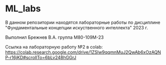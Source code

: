 # ML_labs

В данном репозитории находятся лабораторные работы по дисциплине "Фундаментальные концепции искуственного интеллекта" 2023 г.

Выполнил Брежнев В.А. группа М80-109М-23

Ссылка на лабораторную работу №2 в colab:
https://colab.research.google.com/drive/1ZSlw9qqmnMuJ2QwAb6xOzAQNP-r16jKD#scrollTo=6bLv248hGGrJ
